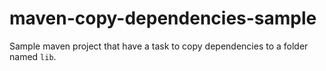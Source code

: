 # maven-copy-dependencies-sample

Sample maven project that have a task to copy dependencies to a folder named `lib`.
